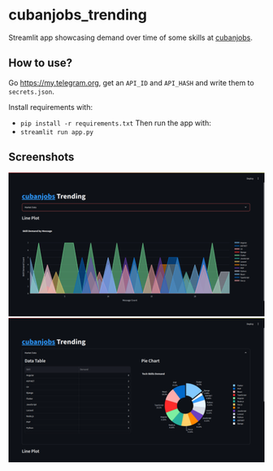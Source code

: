 # cubanjobs_trending

Streamlit app showcasing demand over time of some skills at <a href="https://t.me/cubanjobs">cubanjobs</a>.

## How to use?
Go <a href="https://my.telegram.org">https://my.telegram.org</a>, get an `API_ID` and `API_HASH` and write them to `secrets.json`.

Install requirements with:<br>
- `pip install -r requirements.txt`
Then run the app with:<br>
- `streamlit run app.py`

## Screenshots
![Screenshot_1.png](Screenshot_1.png)
![Screenshot_2.png](Screenshot_2.png)
